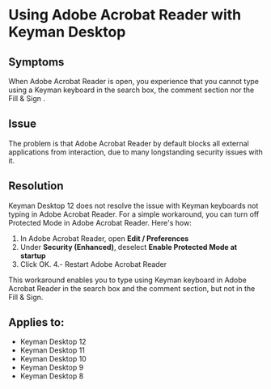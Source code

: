 # Using Adobe Acrobat Reader with Keyman Desktop

## Symptoms
When Adobe Acrobat Reader is open, you experience that you cannot type using a Keyman keyboard in the search box, the comment section nor the Fill & Sign .

## Issue
The problem is that Adobe Acrobat Reader by default blocks all external applications from interaction, due to many longstanding security issues with it.

## Resolution

Keyman Desktop 12 does not resolve the issue with Keyman keyboards not typing in Adobe Acrobat Reader. For a simple workaround, you can turn off Protected Mode in Adobe Acrobat Reader. Here's how:

1. In Adobe Acrobat Reader, open **Edit / Preferences**
2. Under **Security (Enhanced)**, deselect **Enable Protected Mode at startup**
3. Click OK.
4.- Restart Adobe Acrobat Reader


This workaround enables you to type using Keyman keyboard in Adobe Acrobat Reader in the search box and the comment section, but not in the Fill & Sign.

## Applies to:
* Keyman Desktop 12
* Keyman Desktop 11
* Keyman Desktop 10
* Keyman Desktop 9
* Keyman Desktop 8
